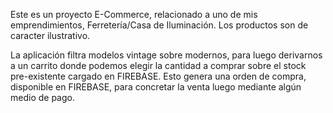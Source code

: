 Este es un proyecto E-Commerce, relacionado a uno de mis emprendimientos, Ferretería/Casa de Iluminación. 
Los productos son de caracter ilustrativo.

La aplicación filtra modelos vintage sobre modernos, para luego derivarnos a un carrito donde podemos elegir la cantidad a comprar sobre el stock pre-existente cargado en FIREBASE.
Esto genera una orden de compra, disponible en FIREBASE, para concretar la venta luego mediante algún medio de pago.

